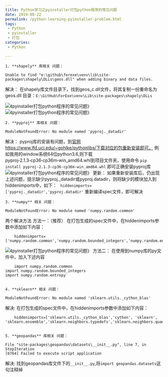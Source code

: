 ```yaml
---
title: Python学习之pyinstaller打包python程序的常见问题
date: 2019-08-22
permalink: /python-learning-pyinstaller-problem.html
tags:
 - Python
 - pyinstaller
 - 打包 
categories:
 - Python

---
```






    1. **shapely** 库相关 问题：

```shell
Unable to find "e:\github\forexe\venv\lib\site-packages\shapely\DLLs\geos.dll" when adding binary and data files.
```



解决： 在shapely库文件目录下，找到geos_c.dll文件，将其复制一份重命名为geos.dll
目录：`E:\GitHub\ForExe\venv\Lib\site-packages\shapely\DLLs`

![《pyinstaller打包python程序的常见问题》](https://i2.wp.com/raw.githubusercontent.com/guangmujun/mybooks/master/tech_book/imgs/Screenshot_1.jpg?zoom=2&ssl=1)
![《pyinstaller打包python程序的常见问题》](https://i2.wp.com/raw.githubusercontent.com/guangmujun/mybooks/master/tech_book/imgs/Screenshot_2.jpg?zoom=2&ssl=1)

    2. **pyproj** 库相关 问题： 

```shell
ModuleNotFoundError: No module named 'pyproj._datadir'
```

解决： pyproj库的安装有问题，到[官网](https://www.lfd.uci.edu/~gohlke/pythonlibs/)
https://www.lfd.uci.edu/~gohlke/pythonlibs/下载对应的包重新安装即可。
例如我用的window系统64位python3.6,则下载pyproj‑2.1.3‑cp36‑cp36m‑win_amd64.whl到项目文件夹，使用命令
`pip install pyproj‑2.1.3‑cp36‑cp36m‑win_amd64.whl` 即可正确安装pyproj库
![《pyinstaller打包python程序的常见问题》](https://i0.wp.com/raw.githubusercontent.com/guangmujun/mybooks/master/tech_book/imgs/1566438904431.png?zoom=2&ssl=1)
更新：
如果重新安装库后，仍出现上述问题，提示缺少pyproj._datadir或pyproj.datadir，则将缺少的模块加入到hiddenimports中，如下：
` hiddenimports=['pyproj._datadir','pyproj.datadir'` 重新编译spec文件，即可解决

    3. **numpy** 相关 问题： 

```shell
ModuleNotFoundError: No module named 'numpy.random.common'
```




两个解决方法 方法一：（推荐） 在打包生成的spec文件中，在hiddenimports参数中添加如下内容：


        hiddenimports=['numpy.random.common','numpy.random.bounded_integers','numpy.random.entropy']

![《pyinstaller打包python程序的常见问题》](https://i1.wp.com/raw.githubusercontent.com/guangmujun/mybooks/master/tech_book/imgs/Screenshot_3.jpg?zoom=2&ssl=1)
方法二： 在使用到numpy库的py文件中，加入下述内容


        import numpy.random.common
    import numpy.random.bounded_integers
    import numpy.random.entropy


    4. **sklearn** 相关 问题： 

```shell
ModuleNotFoundError: No module named 'sklearn.utils._cython_blas'
```




解决: 在打包生成的spec文件中，在hiddenimports参数中添加如下内容：


        hiddenimports=['sklearn.utils._cython_blas','cython', 'sklearn', 'sklearn.ensemble','sklearn.neighbors.typedefs','sklearn.neighbors.quad_tree','sklearn.tree._utils','scipy._lib.messagestream']


    5. **geopandas** 库相关 问题： 

    File "site-packages\geopandas\datasets\__init__.py", line 7, in 
    StopIteration
    [6764] Failed to execute script application


解决: 找到geopandas库文件下的`__init__.py`,将`import geopandas.datasets`这句注释掉



